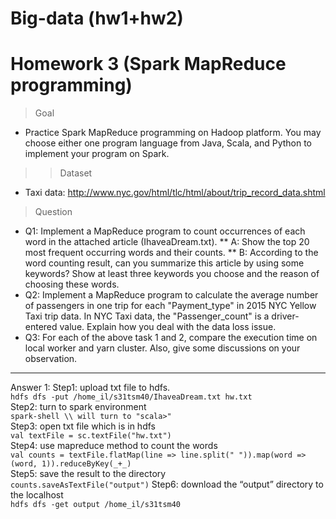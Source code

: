 # Big-data (hw1+hw2)

# Homework 3 (Spark MapReduce programming)

> Goal
* Practice Spark MapReduce programming on Hadoop platform. You may choose either one program language from Java, Scala, and Python to implement your program on Spark.
>> Dataset
* Taxi data: http://www.nyc.gov/html/tlc/html/about/trip_record_data.shtml
> Question
* Q1: Implement a MapReduce program to count occurrences of each word in the attached article (IhaveaDream.txt).
** A: Show the top 20 most frequent occurring words and their counts.
** B: According to the word counting result, can you summarize this article by using some keywords? Show at least three keywords you choose and the reason of choosing these words.
* Q2: Implement a MapReduce program to calculate the average number of passengers in one trip for each "Payment_type" in 2015 NYC Yellow Taxi trip data. In NYC Taxi data, the "Passenger_count" is a driver-entered value. Explain how you deal with the data loss issue.
* Q3: For each of the above task 1 and 2, compare the execution time on local worker and yarn cluster. Also, give some discussions on your observation.
***
Answer 1:
Step1: upload txt file to hdfs.   
`hdfs dfs -put /home_il/s31tsm40/IhaveaDream.txt hw.txt`   
Step2: turn to spark environment   
`spark-shell \\ will turn to "scala>"`   
Step3: open txt file which is in hdfs   
`val textFile = sc.textFile("hw.txt")`   
Step4: use mapreduce method to count the words   
`val counts = textFile.flatMap(line => line.split(" ")).map(word => (word, 1)).reduceByKey(_+_)`   
Step5: save the result to the directory   
`counts.saveAsTextFile("output")`
Step6: download the “output” directory to the localhost   
`hdfs dfs -get output /home_il/s31tsm40`   
